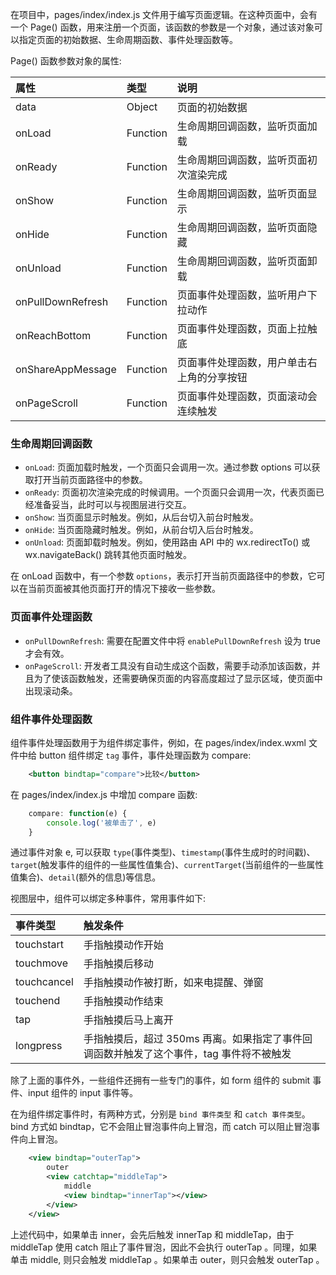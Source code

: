 
在项目中，pages/index/index.js 文件用于编写页面逻辑。在这种页面中，会有一个 Page() 函数，用来注册一个页面，该函数的参数是一个对象，通过该对象可以指定页面的初始数据、生命周期函数、事件处理函数等。

Page() 函数参数对象的属性:

| 属性 | 类型 | 说明 |
|:----|:-----|:-----|
| data | Object | 页面的初始数据 |
| onLoad | Function | 生命周期回调函数，监听页面加载 |
| onReady | Function | 生命周期回调函数，监听页面初次渲染完成 |
| onShow | Function | 生命周期回调函数，监听页面显示 |
| onHide | Function | 生命周期回调函数，监听页面隐藏 |
| onUnload | Function | 生命周期回调函数，监听页面卸载 |
| onPullDownRefresh | Function | 页面事件处理函数，监听用户下拉动作 |
| onReachBottom | Function | 页面事件处理函数，页面上拉触底 |
| onShareAppMessage | Function | 页面事件处理函数，用户单击右上角的分享按钮 |
| onPageScroll | Function | 页面事件处理函数，页面滚动会连续触发 |

### 生命周期回调函数

- `onLoad`: 页面加载时触发，一个页面只会调用一次。通过参数 options 可以获取打开当前页面路径中的参数。
- `onReady`: 页面初次渲染完成的时候调用。一个页面只会调用一次，代表页面已经准备妥当，此时可以与视图层进行交互。
- `onShow`: 当页面显示时触发。例如，从后台切入前台时触发。
- `onHide`: 当页面隐藏时触发。例如，从前台切入后台时触发。
- `onUnload`: 页面卸载时触发。例如，使用路由 API 中的 wx.redirectTo() 或 wx.navigateBack() 跳转其他页面时触发。

在 onLoad 函数中，有一个参数 `options`，表示打开当前页面路径中的参数，它可以在当前页面被其他页面打开的情况下接收一些参数。

### 页面事件处理函数

- `onPullDownRefresh`: 需要在配置文件中将 `enablePullDownRefresh` 设为 true 才会有效。
- `onPageScroll`: 开发者工具没有自动生成这个函数，需要手动添加该函数，并且为了使该函数触发，还需要确保页面的内容高度超过了显示区域，使页面中出现滚动条。

### 组件事件处理函数

组件事件处理函数用于为组件绑定事件，例如，在 pages/index/index.wxml 文件中给 button 组件绑定 `tag` 事件，事件处理函数为 compare:
```xml
    <button bindtap="compare">比较</button>
```

在 pages/index/index.js 中增加 compare 函数:
```js
    compare: function(e) {
        console.log('被单击了', e)
    }
```
通过事件对象 e, 可以获取 `type`(事件类型)、`timestamp`(事件生成时的时间戳)、`target`(触发事件的组件的一些属性值集合)、`currentTarget`(当前组件的一些属性值集合)、`detail`(额外的信息)等信息。

视图层中，组件可以绑定多种事件，常用事件如下:

| 事件类型 | 触发条件 |
|:--------|:---------|
| touchstart | 手指触摸动作开始 |
| touchmove | 手指触摸后移动 |
| touchcancel | 手指触摸动作被打断，如来电提醒、弹窗 |
| touchend | 手指触摸动作结束 |
| tap | 手指触摸后马上离开 |
| longpress | 手指触摸后，超过 350ms 再离。如果指定了事件回调函数并触发了这个事件，tag 事件将不被触发 |

除了上面的事件外，一些组件还拥有一些专门的事件，如 form 组件的 submit 事件、input 组件的 input 事件等。

在为组件绑定事件时，有两种方式，分别是 `bind 事件类型` 和 `catch 事件类型`。bind 方式如 bindtap，它不会阻止冒泡事件向上冒泡，而 catch 可以阻止冒泡事件向上冒泡。
```xml
    <view bindtap="outerTap">
        outer
        <view catchtap="middleTap">
            middle
            <view bindtap="innerTap"></view>
        </view>
    </view>
```
上述代码中，如果单击 inner，会先后触发 innerTap 和 middleTap，由于 middleTap 使用 catch 阻止了事件冒泡，因此不会执行 outerTap 。同理，如果单击 middle, 则只会触发 middleTap 。如果单击 outer，则只会触发 outerTap 。

